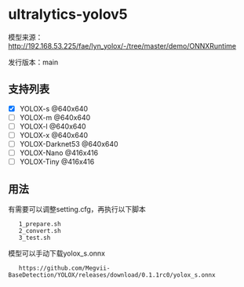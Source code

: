 # ultralytics-yolov5

模型来源：http://192.168.53.225/fae/lyn_yolox/-/tree/master/demo/ONNXRuntime

发行版本：main

## 支持列表
- [x] YOLOX-s @640x640
- [ ] YOLOX-m @640x640
- [ ] YOLOX-l @640x640
- [ ] YOLOX-x @640x640
- [ ] YOLOX-Darknet53 @640x640
- [ ] YOLOX-Nano @416x416
- [ ] YOLOX-Tiny @416x416

## 用法

有需要可以调整setting.cfg，再执行以下脚本

```shell
   1_prepare.sh
   2_convert.sh
   3_test.sh
```


模型可以手动下载yolox_s.onnx
```
   https://github.com/Megvii-BaseDetection/YOLOX/releases/download/0.1.1rc0/yolox_s.onnx
```